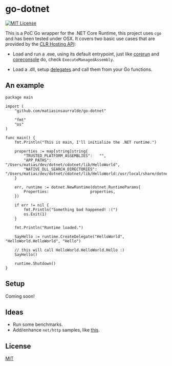 # go-dotnet

[![MIT License][license-image]][license-url]

This is a PoC Go wrapper for the .NET Core Runtime, this project uses ```cgo``` and has been tested under OSX. It covers two basic use cases that are provided by the [CLR Hosting API](https://blogs.msdn.microsoft.com/msdnforum/2010/07/09/use-clr4-hosting-api-to-invoke-net-assembly-from-native-c/):

* Load and run a .exe, using its default entrypoint, just like [corerun](https://github.com/dotnet/coreclr/blob/master/src/coreclr/hosts/unixcorerun/corerun.cpp) and [coreconsole](https://github.com/dotnet/coreclr/blob/master/src/coreclr/hosts/unixcoreconsole/coreconsole.cpp) do, check ```ExecuteManagedAssembly```.

* Load a .dll, setup [delegates](http://www.fancy-development.net/hosting-net-core-clr-in-your-own-process) and call them from your Go functions.

## An example

```
package main

import (
	"github.com/matiasinsaurralde/go-dotnet"

	"fmt"
	"os"
)

func main() {
	fmt.Println("This is main, I'll initialize the .NET runtime.")

	properties := map[string]string{
		"TRUSTED_PLATFORM_ASSEMBLIES":   "",
        "APP_PATHS":                     "/Users/matias/dev/dotnet/cdotnet/lib/HelloWorld",
        "NATIVE_DLL_SEARCH_DIRECTORIES": "/Users/matias/dev/dotnet/cdotnet/lib/HelloWorld:/usr/local/share/dotnet/shared/Microsoft.NETCore.App/1.0.0",
	}

	err, runtime := dotnet.NewRuntime(dotnet.RuntimeParams{
		Properties:                  properties,
	})

	if err != nil {
		fmt.Println("Something bad happened! :(")
		os.Exit(1)
	}

	fmt.Println("Runtime loaded.")

	SayHello := runtime.CreateDelegate("HelloWorld", "HelloWorld.HelloWorld", "Hello")

    // this will call HelloWorld.HelloWorld.Hello :)
	SayHello()

	runtime.Shutdown()
}
```

## Setup

Coming soon!

## Ideas

* Run some benchmarks.
* Add/enhance ```net/http``` samples, like [this](https://github.com/matiasinsaurralde/go-dotnet/blob/master/examples/http.go).

## License

[MIT](LICENSE)

[license-url]: LICENSE

[license-image]: http://img.shields.io/badge/license-MIT-blue.svg?style=flat
